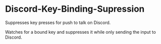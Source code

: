 # Discord-Key-Binding-Supression

Suppresses key presses for push to talk on Discord.

Watches for a bound key and suppresses it while only sending the input to Discord.
